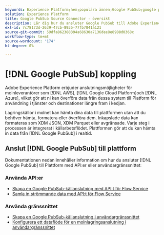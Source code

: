 ```yaml
---
keywords: Experience Platform;hem;populära ämnen;Google PubSub;google pubsub
solution: Experience Platform
title: Google PubSub Source Connector - översikt
description: Lär dig hur du ansluter Google PubSub till Adobe Experience Platform med hjälp av API:er eller användargränssnittet.
exl-id: 7c78173d-2639-47cb-8935-77fb7841a121
source-git-commit: 59dfa862388394a68630a7136dee8e8988d0368c
workflow-type: tm+mt
source-wordcount: '174'
ht-degree: 0%

---
```


# [!DNL Google PubSub] koppling

Adobe Experience Platform erbjuder anslutningsmöjligheter för molnleverantörer som [!DNL AWS], [!DNL Google Cloud Platform]och [!DNL Azure], vilket gör att ni kan överföra data från dessa system till Platform för användning i tjänster och destinationer längre fram i kedjan.

Lagringskällor i molnet kan hämta dina data till plattformen utan att du behöver hämta, formatera eller överföra dem. Inkapslade data kan formateras som XDM JSON, XDM Parquet eller avgränsade. Varje steg i processen är integrerat i källarbetsflödet. Plattformen gör att du kan hämta in data från [!DNL Google PubSub] i realtid.

## Anslut [!DNL Google PubSub] till plattform

Dokumentationen nedan innehåller information om hur du ansluter [!DNL Google PubSub] till Plattform med API:er eller användargränssnittet:

### Använda API:er

- [Skapa en Google PubSub-källanslutning med API:t för Flow Service](../../tutorials/api/create/cloud-storage/google-pubsub.md)
- [Samla in strömmande data med API:t för Flow Service](../../tutorials/api/collect/streaming.md)

### Använda gränssnittet

- [Skapa en Google PubSub-källanslutning i användargränssnittet](../../tutorials/ui/create/cloud-storage/google-pubsub.md)
- [Konfigurera ett dataflöde för en molnlagringsanslutning i användargränssnittet](../../tutorials/ui/dataflow/streaming/cloud-storage-streaming.md)
